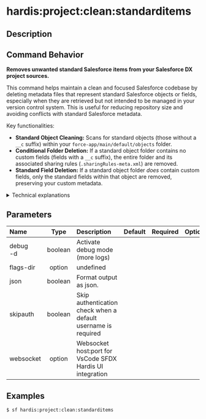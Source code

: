 <!-- This file has been generated with command 'sf hardis:doc:plugin:generate'. Please do not update it manually or it may be overwritten -->
# hardis:project:clean:standarditems

## Description


## Command Behavior

**Removes unwanted standard Salesforce items from your Salesforce DX project sources.**

This command helps maintain a clean and focused Salesforce codebase by deleting metadata files that represent standard Salesforce objects or fields, especially when they are retrieved but not intended to be managed in your version control system. This is useful for reducing repository size and avoiding conflicts with standard Salesforce metadata.

Key functionalities:

- **Standard Object Cleaning:** Scans for standard objects (those without a `__c` suffix) within your `force-app/main/default/objects` folder.
- **Conditional Folder Deletion:** If a standard object folder contains no custom fields (fields with a `__c` suffix), the entire folder and its associated sharing rules (`.sharingRules-meta.xml`) are removed.
- **Standard Field Deletion:** If a standard object folder *does* contain custom fields, only the standard fields within that object are removed, preserving your custom metadata.

<details>
<summary>Technical explanations</summary>

The command's technical implementation involves:

- **File System Traversal:** It starts by listing the contents of the `force-app/main/default/objects` directory.
- **Standard Object Identification:** It iterates through each directory within `objects` and identifies standard objects by checking if their name does not contain `__` (the custom object suffix).
- **Custom Field Detection:** For each standard object, it uses `glob` to search for custom fields (`*__*.field-meta.xml`) within its `fields` subdirectory.
- **Conditional Removal:**
  - If no custom fields are found, it removes the entire object directory and any corresponding sharing rules file using `fs.remove`.
  - If custom fields are found, it then uses `glob` again to find all standard fields (`*.field-meta.xml` without `__`) within the object's `fields` directory and removes only those standard field files.
- **Logging:** Provides clear messages about which folders and files are being removed or kept.
</details>


## Parameters

| Name         |  Type   | Description                                                   | Default | Required | Options |
|:-------------|:-------:|:--------------------------------------------------------------|:-------:|:--------:|:-------:|
| debug<br/>-d | boolean | Activate debug mode (more logs)                               |         |          |         |
| flags-dir    | option  | undefined                                                     |         |          |         |
| json         | boolean | Format output as json.                                        |         |          |         |
| skipauth     | boolean | Skip authentication check when a default username is required |         |          |         |
| websocket    | option  | Websocket host:port for VsCode SFDX Hardis UI integration     |         |          |         |

## Examples

```shell
$ sf hardis:project:clean:standarditems
```


